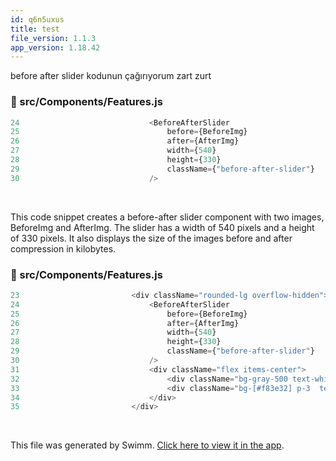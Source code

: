 ```yaml
---
id: q6n5uxus
title: test
file_version: 1.1.3
app_version: 1.18.42
---
```


before after slider kodunun çağırıyorum zart zurt
<!-- NOTE-swimm-snippet: the lines below link your snippet to Swimm -->
### 📄 src/Components/Features.js
```javascript
24                             <BeforeAfterSlider
25                                 before={BeforeImg}
26                                 after={AfterImg}
27                                 width={540}
28                                 height={330}
29                                 className={"before-after-slider"}
30                             />
```

<br/>

This code snippet creates a before-after slider component with two images, BeforeImg and AfterImg. The slider has a width of 540 pixels and a height of 330 pixels. It also displays the size of the images before and after compression in kilobytes.
<!-- NOTE-swimm-snippet: the lines below link your snippet to Swimm -->
### 📄 src/Components/Features.js
```javascript
23                         <div className="rounded-lg overflow-hidden">
24                             <BeforeAfterSlider
25                                 before={BeforeImg}
26                                 after={AfterImg}
27                                 width={540}
28                                 height={330}
29                                 className={"before-after-slider"}
30                             />
31                             <div className="flex items-center">
32                                 <div className="bg-gray-500 text-white flex-1 p-3 flex items-center">Size Before: 700KB</div>
33                                 <div className="bg-[#f83e32] p-3  text-white">After: 250KB</div>
34                             </div>
35                         </div>
```

<br/>

This file was generated by Swimm. [Click here to view it in the app](https://app.swimm.io/repos/Z2l0aHViJTNBJTNBaW1nbWluaWZ5LmNvJTNBJTNBYmVlcmtheWFzbGFu/docs/q6n5uxus).
